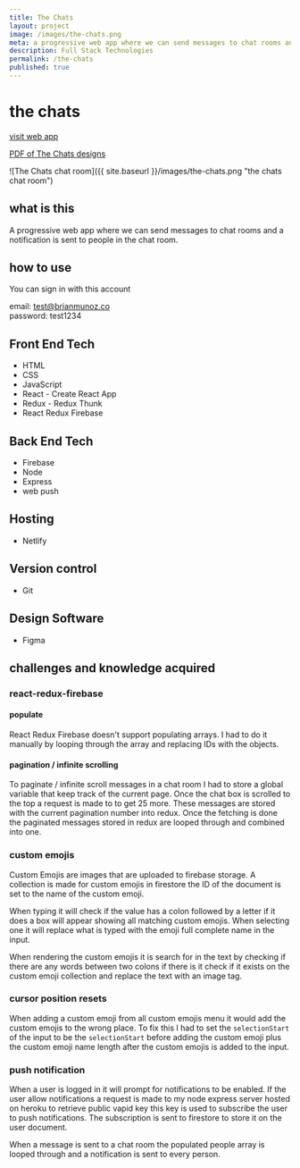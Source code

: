 ```yaml
---
title: The Chats
layout: project
image: /images/the-chats.png
meta: a progressive web app where we can send messages to chat rooms and a notification is sent to people in the chat room.
description: Full Stack Technologies
permalink: /the-chats
published: true
---
```


# the chats

<p class="project__intro">
 <a href="https://the-chats.netlify.app/">visit web app</a>
</p>

<p class="project__intro">
 <a href="/pdf/the-chats-designs.pdf">PDF of The Chats designs</a>
</p>

![The Chats chat room]({{ site.baseurl }}/images/the-chats.png "the chats chat room")

## what is this

A progressive web app where we can send messages to chat rooms and a notification is sent to people in the chat room.

## how to use

You can sign in with this account 

email: test@brianmunoz.co   
password: test1234

## Front End Tech

* HTML
* CSS
* JavaScript 
* React - Create React App
* Redux - Redux Thunk
* React Redux Firebase

## Back End Tech

* Firebase
* Node
* Express
* web push

## Hosting

* Netlify

## Version control

* Git

## Design Software

* Figma

## challenges and knowledge acquired

### react-redux-firebase

#### populate

React Redux Firebase doesn't support populating arrays. I had to do it manually by looping through the array and replacing IDs with the objects.

#### pagination / infinite scrolling

To paginate / infinite scroll messages in a chat room I had to store a global variable that keep track of the current page. Once the chat box is scrolled to the top a request is made to to get 25 more. These messages are stored with the current pagination number into redux. Once the fetching is done the paginated messages stored in redux are looped through and combined into one.

### custom emojis

Custom Emojis are images that are uploaded to firebase storage. A collection is made for custom emojis in firestore the ID of the document is set to the name of the custom emoji. 

When typing it will check if the value has a colon followed by a letter if it does a box will appear showing all matching custom emojis. When selecting one it will replace what is typed with the emoji full complete name in the input.

When rendering the custom emojis it is search for in the text by checking if there are any words between two colons if there is it check if it exists on the custom emoji collection and replace the text with an image tag. 

### cursor position resets 

When adding a custom emoji from all custom emojis menu it would add the custom emojis to the wrong place. To fix this I had to set the `selectionStart` of the input to be the `selectionStart` before adding the custom emoji plus the custom emoji name length after the custom emojis is added to the input.

### push notification

When a user is logged in it will prompt for notifications to be enabled. If the user allow notifications a request is made to my node express server hosted on heroku to retrieve public vapid key this key is used to subscribe the user to push notifications. The subscription is sent to firestore to store it on the user document.

When a message is sent to a chat room the populated people array is looped through and a notification is sent to every person.